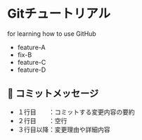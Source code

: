 # Gitチュートリアル
for learning how to use GitHub
- feature-A
- fix-B 
- feature-C
- feature-D

## :memo: コミットメッセージ
- １行目　　：コミットする変更内容の要約
- ２行目　　：空行
- ３行目以降：変更理由や詳細内容